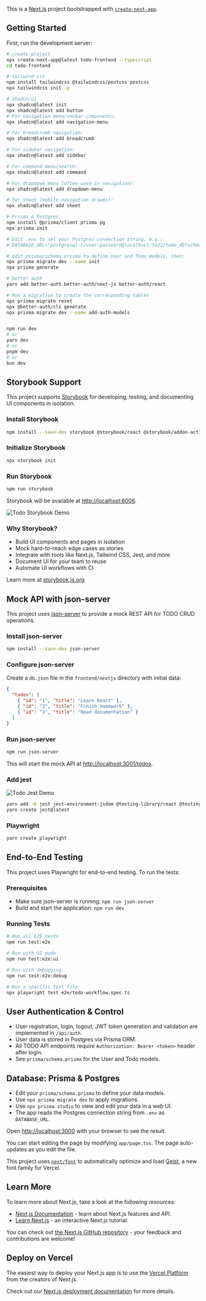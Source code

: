 This is a [Next.js](https://nextjs.org) project bootstrapped with [`create-next-app`](https://nextjs.org/docs/app/api-reference/cli/create-next-app).

## Getting Started

First, run the development server:

```bash
# create project
npx create-next-app@latest todo-frontend --typescript
cd todo-frontend

# tailwind css
npm install tailwindcss @tailwindcss/postcss postcss
npx tailwindcss init -p

# shadcn/ui
npx shadcn@latest init
npx shadcn@latest add button
# For navigation menu/navbar components:
npx shadcn@latest add navigation-menu

# For breadcrumb navigation:
npx shadcn@latest add breadcrumb

# For sidebar navigation:
npx shadcn@latest add sidebar

# For command menu/search:
npx shadcn@latest add command

# For dropdown menu (often used in navigation):
npx shadcn@latest add dropdown-menu

# For sheet (mobile navigation drawer):
npx shadcn@latest add sheet

# Prisma & Postgres
npm install @prisma/client prisma pg
npx prisma init

# Edit .env to set your Postgres connection string, e.g.:
# DATABASE_URL="postgresql://user:password@localhost:5432/todo_db?schema=public"

# Edit prisma/schema.prisma to define User and Todo models, then:
npx prisma migrate dev --name init
npx prisma generate

# better auth
yarn add better-auth better-auth/next-js better-auth/react

# Run a migration to create the corresponding tables
npx prisma migrate reset
npx @better-auth/cli generate
npx prisma migrate dev --name add-auth-models


npm run dev
# or
yarn dev
# or
pnpm dev
# or
bun dev
```

## Storybook Support

This project supports [Storybook](https://storybook.js.org/) for developing, testing, and documenting UI components in isolation.

### Install Storybook

```bash
npm install --save-dev storybook @storybook/react @storybook/addon-actions @storybook/addon-links @storybook/addon-essentials @storybook/addon-interactions
```

### Initialize Storybook

```bash
npx storybook init
```

### Run Storybook

```bash
npm run storybook
```

Storybook will be available at [http://localhost:6006](http://localhost:6006).

![Todo Storybook Demo](./doc/storybook.png)

### Why Storybook?

- Build UI components and pages in isolation
- Mock hard-to-reach edge cases as stories
- Integrate with tools like Next.js, Tailwind CSS, Jest, and more
- Document UI for your team to reuse
- Automate UI workflows with CI



Learn more at [storybook.js.org](https://storybook.js.org/)

## Mock API with json-server

This project uses [json-server](https://github.com/typicode/json-server) to provide a mock REST API for TODO CRUD operations.

### Install json-server

```bash
npm install --save-dev json-server
```

### Configure json-server

Create a `db.json` file in the `frontend/nextjs` directory with initial data:

```json
{
  "todos": [
    { "id": "1", "title": "Learn React" },
    { "id": "2", "title": "Finish homework" },
    { "id": "3", "title": "Read documentation" }
  ]
}
```

### Run json-server

```bash
npm run json-server
```

This will start the mock API at [http://localhost:3001/todos](http://localhost:3001/todos).

### Add jest

![Todo Jest Demo](./doc/jest-test.png)

```bash
yarn add -D jest jest-environment-jsdom @testing-library/react @testing-library/dom @testing-library/jest-dom ts-node @types/jest
yarn create jest@latest
```

### Playwright

```bash
yarn create playwright
```

## End-to-End Testing

This project uses Playwright for end-to-end testing. To run the tests:

### Prerequisites

- Make sure json-server is running: `npm run json-server`
- Build and start the application: `npm run dev`

### Running Tests

```bash
# Run all E2E tests
npm run test:e2e

# Run with UI mode
npm run test:e2e:ui

# Run with debugging
npm run test:e2e:debug

# Run a specific test file
npx playwright test e2e/todo-workflow.spec.ts
```
## User Authentication & Control

- User registration, login, logout, JWT token generation and validation are implemented in `/api/auth`.
- User data is stored in Postgres via Prisma ORM.
- All TODO API endpoints require `Authorization: Bearer <token>` header after login.
- See `prisma/schema.prisma` for the User and Todo models.

## Database: Prisma & Postgres

- Edit your `prisma/schema.prisma` to define your data models.
- Use `npx prisma migrate dev` to apply migrations.
- Use `npx prisma studio` to view and edit your data in a web UI.
- The app reads the Postgres connection string from `.env` as `DATABASE_URL`.

Open [http://localhost:3000](http://localhost:3000) with your browser to see the result.

You can start editing the page by modifying `app/page.tsx`. The page auto-updates as you edit the file.

This project uses [`next/font`](https://nextjs.org/docs/app/building-your-application/optimizing/fonts) to automatically optimize and load [Geist](https://vercel.com/font), a new font family for Vercel.

## Learn More

To learn more about Next.js, take a look at the following resources:

- [Next.js Documentation](https://nextjs.org/docs) - learn about Next.js features and API.
- [Learn Next.js](https://nextjs.org/learn) - an interactive Next.js tutorial.

You can check out [the Next.js GitHub repository](https://github.com/vercel/next.js) - your feedback and contributions are welcome!

## Deploy on Vercel

The easiest way to deploy your Next.js app is to use the [Vercel Platform](https://vercel.com/new?utm_medium=default-template&filter=next.js&utm_source=create-next-app&utm_campaign=create-next-app-readme) from the creators of Next.js.

Check out our [Next.js deployment documentation](https://nextjs.org/docs/app/building-your-application/deploying) for more details.
